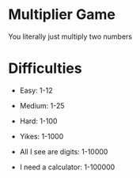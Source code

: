 # Multiplier Game

You literally just multiply two numbers

# Difficulties

- Easy: 1-12

- Medium: 1-25 

- Hard: 1-100

- Yikes: 1-1000

- All I see are digits: 1-10000

- I need a calculator: 1-100000

